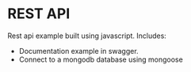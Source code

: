 # REST API 

Rest api example built using javascript. Includes:
* Documentation example in swagger.
* Connect to a mongodb database using mongoose